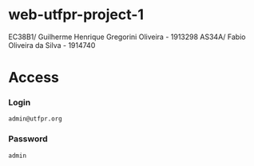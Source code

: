 # web-utfpr-project-1

EC38B1/ Guilherme Henrique Gregorini Oliveira - 1913298
AS34A/ Fabio Oliveira da Silva - 1914740

# Access

### Login

`admin@utfpr.org`

### Password

`admin`
